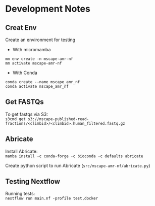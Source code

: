 # Development Notes

## Creat Env
Create an environment for testing
- With micromamba
```
mm env create -n mscape-amr-nf
mm activate mscape-amr-nf
```
- With Conda
```
conda create --name mscape_amr_nf
conda activate mscape_amr_nf
```

## Get FASTQs
To get fastqs via S3:   
`s3cmd get s3://mscape-published-read-fractions/<climbid>/<climbid>.human_filtered.fastq.gz`

## Abricate
Install Abricate:  
`mamba install -c conda-forge -c bioconda -c defaults abricate`

Create python script to run Abricate (`src/mscape-amr-nf/abricate.py`)

## Testing Nextflow
Running tests:   
`nextflow run main.nf -profile test,docker`


